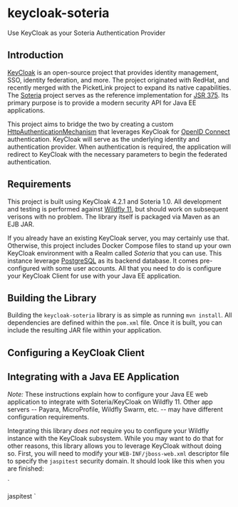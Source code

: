 # keycloak-soteria
Use KeyCloak as your Soteria Authentication Provider

## Introduction

[KeyCloak](https://www.keycloak.org) is an open-source project that provides identity management, 
SSO, identity federation, and more.  The project originated with RedHat, and recently 
merged with the PicketLink project to expand its native capabilities.  The [Soteria](https://github.com/eclipse-ee4j/soteria) 
project serves as the reference implementation for [JSR 375](https://jcp.org/en/jsr/detail?id=375). 
 Its primary purpose is to provide a modern security API for Java EE applications.

This project aims to bridge the two by creating a custom [HttpAuthenticationMechanism](https://javaee.github.io/security-api/apidocs/javax/security/enterprise/authentication/mechanism/http/HttpAuthenticationMechanism.html) 
that leverages KeyCloak for [OpenID Connect](http://openid.net/connect) authentication. 
 KeyCloak will serve as the underlying identity and authentication provider.  When 
 authentication is required, the application will redirect to KeyCloak with the necessary 
 parameters to begin the federated authentication.

## Requirements

This project is built using KeyCloak 4.2.1 and Soteria 1.0.  All development and testing 
is performed against [Wildfly 11](https://www.wildfly.org), but should work on subsequent 
verisons with no problem.  The library itself is packaged via Maven as an EJB JAR.

If you already have an existing KeyCloak server, you may certainly use that.  Otherwise, this 
project includes Docker Compose files to stand up your own KeyCloak environment with 
a Realm called *Soteria* that you can use.  This instance leverage [PostgreSQL](https://www.postgresql.org) as its 
backend database.  It comes pre-configured with some user accounts.  All that you need to do is 
configure your KeyCloak Client for use with your Java EE application.

## Building the Library

Building the `keycloak-soteria` library is as simple as running `mvn install`.  All 
dependencies are defined within the `pom.xml` file.  Once it is built, you can include 
the resulting JAR file within your application.

## Configuring a KeyCloak Client

## Integrating with a Java EE Application

*Note:*  These instructions explain how to configure your Java EE web application to 
integrate with Soteria/KeyCloak on Wildfly 11.  Other app servers -- Payara, MicroProfile, 
Wildfly Swarm, etc. -- may have different configuration requirements.

Integrating this library *does not* require you to configure your Wildfly instance 
with the KeyCloak subsystem.  While you may want to do that for other reasons, this 
library allows you to leverage KeyCloak without doing so.  First, you will need to modify 
your `WEB-INF/jboss-web.xml` descriptor file to specify the `jaspitest` security domain. 
 It should look like this when you are finished:

`
<?xml version="1.0" encoding="UTF-8"?>
<jboss-web xmlns="http://www.jboss.com/xml/ns/javaee"
    xmlns:xsi="http://www.w3.org/2001/XMLSchema-instance"
    xsi:schemaLocation="
      http://www.jboss.com/xml/ns/javaee
      http://www.jboss.org/j2ee/schema/jboss-web_5_1.xsd">
    <security-domain>jaspitest</security-domain>
</jboss-web>
`

